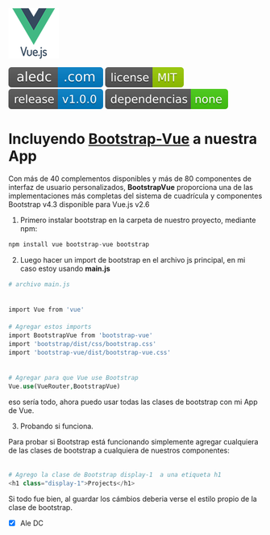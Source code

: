![vueJS](https://raw.githubusercontent.com/aledc7/vuejs/master/vuelogo.png)   

[![aledc.com](https://github.com/aledc7/Scrum-Certification/blob/master/recursos/aledc.com.svg)](https://aledc.com)
[![License](https://github.com/aledc7/Scrum-Certification/blob/master/recursos/mit-license.svg)](https://aledc.com)
[![GitHub release](https://github.com/aledc7/Scrum-Certification/blob/master/recursos/release.svg)](https://aledc.com)
[![Dependencies](https://github.com/aledc7/Scrum-Certification/blob/master/recursos/dependencias-none.svg)](https://aledc.com)

# Incluyendo [Bootstrap-Vue](https://bootstrap-vue.js.org/) a nuestra App

Con más de 40 complementos disponibles y más de 80 componentes de interfaz de usuario personalizados, __BootstrapVue__ proporciona una de las implementaciones más completas del sistema de cuadrícula y componentes Bootstrap v4.3 disponible para Vue.js v2.6 


1. Primero instalar bootstrap en la carpeta de nuestro proyecto, mediante npm:   
```php
npm install vue bootstrap-vue bootstrap
````

2. Luego hacer un import de bootstrap en el archivo js principal, en mi caso estoy usando __main.js__

```php
# archivo main.js


import Vue from 'vue'

# Agregar estos imports
import BootstrapVue from 'bootstrap-vue'
import 'bootstrap/dist/css/bootstrap.css'
import 'bootstrap-vue/dist/bootstrap-vue.css'


# Agregar para que Vue use Bootstrap
Vue.use(VueRouter,BootstrapVue)
````

eso sería todo, ahora puedo usar todas las clases de bootstrap con mi App de Vue.


3. Probando si funciona.

Para probar si Bootstrap está funcionando simplemente agregar cualquiera de las clases de bootstrap a cualquiera de nuestros componentes:   
```php

# Agrego la clase de Bootstrap display-1  a una etiqueta h1
<h1 class="display-1">Projects</h1>
````

Si todo fue bien, al guardar los cámbios deberia verse el estilo propio de la clase de bootstrap.

- [x] Ale DC



